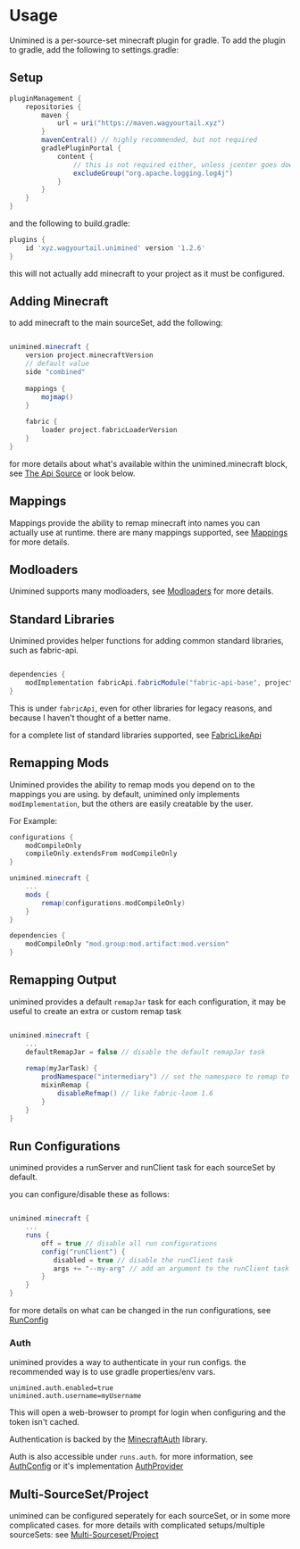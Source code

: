 # Usage

Unimined is a per-source-set minecraft plugin for gradle.
To add the plugin to gradle,
add the following to settings.gradle:

## Setup

```gradle
pluginManagement {
    repositories {
        maven {
            url = uri("https://maven.wagyourtail.xyz")
        }
        mavenCentral() // highly recommended, but not required
        gradlePluginPortal {
            content {
                // this is not required either, unless jcenter goes down again, then it might fix things
                excludeGroup("org.apache.logging.log4j")
            }
        }
    }
}
```

and the following to build.gradle:

```gradle
plugins {
    id 'xyz.wagyourtail.unimined' version '1.2.6'
}
```

this will not actually add minecraft to your project as it must be configured.

## Adding Minecraft

to add minecraft to the main sourceSet, add the following:
```gradle

unimined.minecraft {
    version project.minecraftVersion
    // default value
    side "combined" 
    
    mappings {
        mojmap()
    }
    
    fabric {
        loader project.fabricLoaderVersion
    }
}

```

for more details about what's available within the unimined.minecraft block, see [The Api Source](/src/api/kotlin/xyz/wagyourtail/unimined/api/minecraft/MinecraftConfig.kt) or look below.

## Mappings

Mappings provide the ability to remap minecraft into names you can actually use at runtime.
there are many mappings supported, see [Mappings](MAPPINGS.md) for more details.

## Modloaders

Unimined supports many modloaders, see [Modloaders](MODLOADERS.md) for more details.

## Standard Libraries

Unimined provides helper functions for adding common standard libraries, such as fabric-api.

```gradle

dependencies {
    modImplementation fabricApi.fabricModule("fabric-api-base", project.fabricApiVersion)
}

```

This is under `fabricApi`, even for other libraries for legacy reasons, and because I haven't thought of a better name.

for a complete list of standard libraries supported, see [FabricLikeApi](/src/api/kotlin/xyz/wagyourtail/unimined/api/minecraft/patch/fabric/FabricLikeApiExtension.kt)

## Remapping Mods

Unimined provides the ability to remap mods you depend on to the mappings you are using.
by default, unimined only implements `modImplementation`, but the others are easily creatable by the user.

For Example:
```gradle
configurations {
    modCompileOnly
    compileOnly.extendsFrom modCompileOnly
}

unimined.minecraft {
    ...
    mods {
        remap(configurations.modCompileOnly)
    }
}

dependencies {
    modCompileOnly "mod.group:mod.artifact:mod.version"
}
```

## Remapping Output

unimined provides a default `remapJar` task for each configuration, it may be useful to create an extra or custom remap task

```gradle

unimined.minecraft {
    ...
    defaultRemapJar = false // disable the default remapJar task
    
    remap(myJarTask) {
        prodNamespace("intermediary") // set the namespace to remap to
        mixinRemap {
            disableRefmap() // like fabric-loom 1.6
        }
    }
}

```

## Run Configurations

unimined provides a runServer and runClient task for each sourceSet by default.

you can configure/disable these as follows:
```gradle

unimined.minecraft {
    ...
    runs {
        off = true // disable all run configurations
        config("runClient") {
           disabled = true // disable the runClient task
           args += "--my-arg" // add an argument to the runClient task
        }
    }
}

```

for more details on what can be changed in the run configurations, see [RunConfig](/src/api/kotlin/xyz/wagyourtail/unimined/api/runs/RunConfig.kt)

### Auth
unimined provides a way to authenticate in your run configs.
the recommended way is to use gradle properties/env vars.

```properties
unimined.auth.enabled=true
unimined.auth.username=myUsername
```

This will open a web-browser to prompt for login when configuring and the token isn't cached.

Authentication is backed by the [MinecraftAuth](https://github.com/RaphiMC/MinecraftAuth) library.

Auth is also accessible under `runs.auth`.
for more information, see [AuthConfig](/src/api/kotlin/xyz/wagyourtail/unimined/api/runs/auth/AuthConfig.kt)
or it's implementation [AuthProvider](/src/runs/kotlin/xyz/wagyourtail/unimined/internal/runs/auth/AuthProvider.kt)

## Multi-SourceSet/Project

unimined can be configured seperately for each sourceSet, or in some more complicated cases.
for more details with complicated setups/multiple sourceSets: see [Multi-Sourceset/Project](MULTIPLE.md)